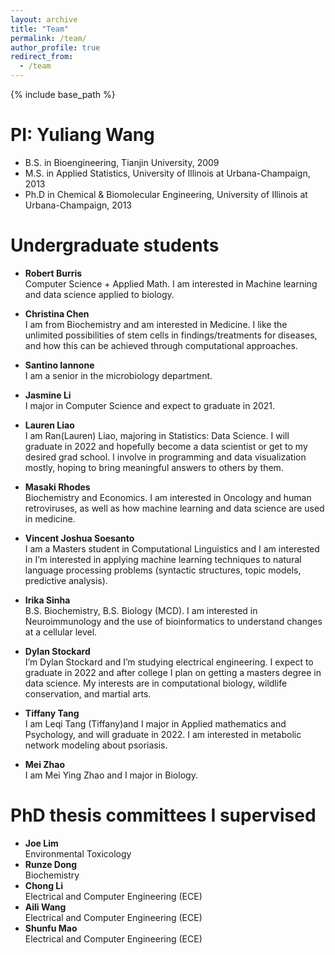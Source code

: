 ```yaml
---
layout: archive
title: "Team"
permalink: /team/
author_profile: true
redirect_from:
  - /team
---
```


{% include base_path %}

PI: Yuliang Wang 
======
* B.S. in Bioengineering, Tianjin University, 2009
* M.S. in Applied Statistics, University of Illinois at Urbana-Champaign, 2013
* Ph.D in Chemical & Biomolecular Engineering, University of Illinois at Urbana-Champaign, 2013

Undergraduate students
======
* **Robert Burris**  
Computer Science + Applied Math. I am interested in Machine learning and data science applied to biology.   
* **Christina Chen**  
I am from Biochemistry and am interested in Medicine. I like the unlimited possibilities of stem cells in findings/treatments for diseases, and how this can be achieved through computational approaches.  
* **Santino Iannone**  
I am a senior in the microbiology department.
* **Jasmine Li**  
I major in Computer Science and expect to graduate in 2021. 
* **Lauren Liao**  
I am Ran(Lauren) Liao, majoring in Statistics: Data Science. I will graduate in 2022 and hopefully become a data scientist or get to my desired grad school. I involve in programming and data visualization mostly, hoping to bring meaningful answers to others by them. 
* **Masaki Rhodes**  
Biochemistry and Economics. I am interested in Oncology and human retroviruses, as well as how machine learning and data science are used in medicine.     
* **Vincent Joshua Soesanto**  
I am a Masters student in Computational Linguistics and I am interested in I’m interested in applying machine learning techniques to natural language processing problems (syntactic structures, topic models, predictive analysis).  
* **Irika Sinha**  
B.S. Biochemistry, B.S. Biology (MCD). I am interested in Neuroimmunology and the use of bioinformatics to understand changes at a cellular level.    
* **Dylan Stockard**   
I’m Dylan Stockard and I’m studying electrical engineering. I expect to graduate in 2022 and after college I plan on getting a masters degree in data science. My interests are in computational biology, wildlife conservation, and martial arts.
* **Tiffany Tang**  
I am Leqi Tang (Tiffany)and I major in Applied mathematics and Psychology, and will graduate in 2022. I am interested in metabolic network modeling about psoriasis.  

* **Mei Zhao**  
I am Mei Ying Zhao and I major in Biology.  
  
PhD thesis committees I supervised
======
* **Joe Lim**  
Environmental Toxicology  
* **Runze Dong**  
Biochemistry
* **Chong Li**  
Electrical and Computer Engineering (ECE)  
* **Aili Wang**  
Electrical and Computer Engineering (ECE)  
* **Shunfu Mao**  
Electrical and Computer Engineering (ECE)  


